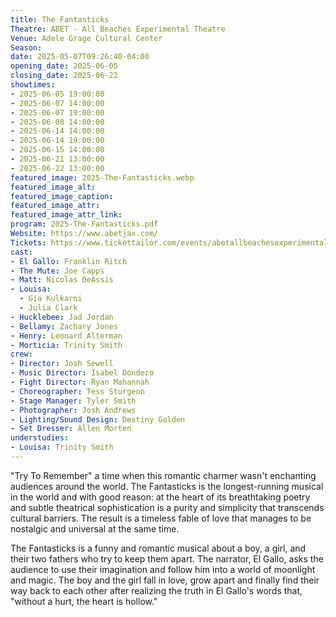 ```yaml
---
title: The Fantasticks
Theatre: ABET - All Beaches Experimental Theatre
Venue: Adele Grage Cultural Center
Season: 
date: 2025-05-07T09:26:40-04:00
opening_date: 2025-06-05
closing_date: 2025-06-22
showtimes:
- 2025-06-05 19:00:00
- 2025-06-07 14:00:00
- 2025-06-07 19:00:00
- 2025-06-08 14:00:00
- 2025-06-14 14:00:00
- 2025-06-14 19:00:00
- 2025-06-15 14:00:00
- 2025-06-21 13:00:00
- 2025-06-22 13:00:00
featured_image: 2025-The-Fantasticks.webp
featured_image_alt: 
featured_image_caption: 
featured_image_attr: 
featured_image_attr_link: 
program: 2025-The-Fantasticks.pdf
Website: https://www.abetjax.com/
Tickets: https://www.tickettailor.com/events/abetallbeachesexperimentaltheatre/1585871?utm_source=jaxplays
cast:
- El Gallo: Franklin Ritch
- The Mute: Joe Capps
- Matt: Nicolas DeAssis
- Louisa: 
  - Gia Kulkarni
  - Julia Clark
- Hucklebee: Jad Jordan
- Bellamy: Zachary Jones
- Henry: Leonard Alterman
- Morticia: Trinity Smith
crew:
- Director: Josh Sewell
- Music Director: Isabel Dondero
- Fight Director: Ryan Mahannah
- Choreographer: Tess Sturgeon
- Stage Manager: Tyler Smith
- Photographer: Josh Andrews
- Lighting/Sound Design: Destiny Golden
- Set Dresser: Allen Morten
understudies:
- Louisa: Trinity Smith
---
```

"Try To Remember" a time when this romantic charmer wasn't enchanting audiences around the world. The Fantasticks is the longest-running musical in the world and with good reason: at the heart of its breathtaking poetry and subtle theatrical sophistication is a purity and simplicity that transcends cultural barriers. The result is a timeless fable of love that manages to be nostalgic and universal at the same time.

The Fantasticks is a funny and romantic musical about a boy, a girl, and their two fathers who try to keep them apart. The narrator, El Gallo, asks the audience to use their imagination and follow him into a world of moonlight and magic. The boy and the girl fall in love, grow apart and finally find their way back to each other after realizing the truth in El Gallo's words that, "without a hurt, the heart is hollow."